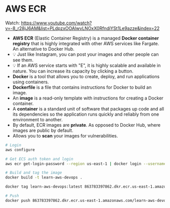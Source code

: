 # AWS ECR

Watch: https://www.youtube.com/watch?v=-8_r28jJ6AM&list=PLdpzxOOAlwvLNOxX0RfndiYSt1Le9azze&index=22

- **AWS ECR** (Elastic Container Registry) is a managed **Docker container registry** that is highly integrated with other AWS services like Fargate. An alternative to Docker Hub.
- 💡 Just like Instagram, you can post your images and other people can see them.
- 💡 If an AWS service starts with "E", it is highly scalable and available in nature. You can increase its capacity by clicking a button.
- **Docker** is a tool that allows you to create, deploy, and run applications using containers.
- **Dockerfile** is a file that contains instructions for Docker to build an image.
- An **image** is a read-only template with instructions for creating a Docker container.
- A **container** is a standard unit of software that packages up code and all its dependencies so the application runs quickly and reliably from one environment to another.
- By default, ECR images are **private**. As opposed to Docker Hub, where images are public by default.
- Allows you to **scan** your images for vulnerabilities.


```sh
# Login
aws configure

# Get ECS auth token and login
aws ecr get-login-password --region us-east-1 | docker login --username AWS --password-stdin 863783397862.dkr.ecr.us-east-1.amazonaws.com

# Build and tag the image
docker build -t learn-aws-devops .

docker tag learn-aws-devops:latest 863783397862.dkr.ecr.us-east-1.amazonaws.com/learn-aws-devops:latest

# Push
docker push 863783397862.dkr.ecr.us-east-1.amazonaws.com/learn-aws-devops:latest
```

